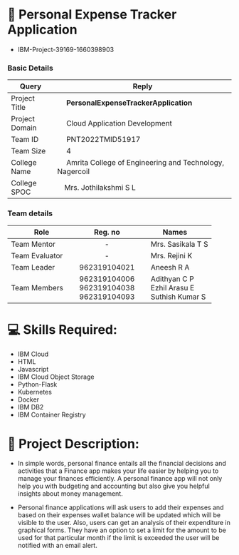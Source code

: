 # 💸 Personal Expense Tracker Application
- IBM-Project-39169-1660398903
<h3>Basic Details</h3>

| Query | Reply |
| --- | --- |
| Project Title | &emsp; <b>PersonalExpenseTrackerApplication</b> &emsp; |
| Project Domain | &emsp; Cloud Application Development &emsp; |
| Team ID  | &emsp; PNT2022TMID51917 &emsp; |
| Team Size | &emsp; 4 &emsp; |
| College Name | &emsp; Amrita College of Engineering and Technology, Nagercoil &emsp; |
| College SPOC | &emsp;Mrs. Jothilakshmi S L  |

<h3>Team details</h3>

| Role | Reg. no | Names |
| --- | :---: | --- |
| Team Mentor | - | &emsp; Mrs. Sasikala T S |
| Team Evaluator | - | &emsp;  Mrs. Rejini K|
| Team Leader | 962319104021 | &emsp; Aneesh R A &emsp; &emsp; |
| Team Members &emsp; | 962319104006 <br/> 962319104038<br/> 962319104093| &emsp; Adithyan C P <br/> &emsp; Ezhil Arasu E <br/>&emsp; Suthish Kumar S |


# 💻 Skills Required:
* IBM Cloud
* HTML
* Javascript
* IBM Cloud Object Storage
* Python-Flask
* Kubernetes
* Docker
* IBM DB2
* IBM Container Registry

# 📖 Project Description:
- In simple words, personal finance entails all the financial decisions and activities that a Finance app makes your life easier by helping you to manage your finances efficiently. A personal finance app will not only help you with budgeting and accounting but also give you helpful insights about money management.

- Personal finance applications will ask users to add their expenses and based on their expenses wallet balance will be updated which will be visible to the user.  Also, users can get an analysis of their expenditure in graphical forms. They have an option to set a limit for the amount to be used for that particular month if the limit is exceeded the user will be notified with an email alert.

